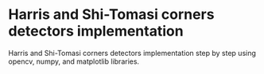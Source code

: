 # Harris and Shi-Tomasi corners detectors implementation
Harris and Shi-Tomasi corners detectors ​implementation step by step using opencv, numpy, and matplotlib libraries.
